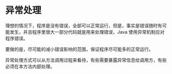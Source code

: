 #   异常处理

理想的情况下，程序是没有错误，全部可以正常运行，但是，事实是错误随时有可能发生，并且程序里很大一部分代码就是用来处理错误，Java 使用异常机制应对程序错误。

要做的是，尽可能的减小错误影响的范围，保证程序尽可能多的正常运行。

异常处理方式可以从方法调用过程来看待，有些需要暴露异常信息给调用方，有些必须在本方法内部处理。
